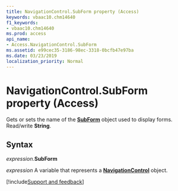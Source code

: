 ```yaml
---
title: NavigationControl.SubForm property (Access)
keywords: vbaac10.chm14640
f1_keywords:
- vbaac10.chm14640
ms.prod: access
api_name:
- Access.NavigationControl.SubForm
ms.assetid: e99cec35-3186-98ec-3318-0bcfb47e97ba
ms.date: 03/23/2019
localization_priority: Normal
---
```



# NavigationControl.SubForm property (Access)

Gets or sets the name of the **[SubForm](Access.SubForm.md)** object used to display forms. Read/write **String**.


## Syntax

_expression_.**SubForm**

_expression_ A variable that represents a **[NavigationControl](Access.NavigationControl.md)** object.



[!include[Support and feedback](~/includes/feedback-boilerplate.md)]